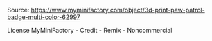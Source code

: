 Source: https://www.myminifactory.com/object/3d-print-paw-patrol-badge-multi-color-62997

License
MyMiniFactory - Credit - Remix - Noncommercial
